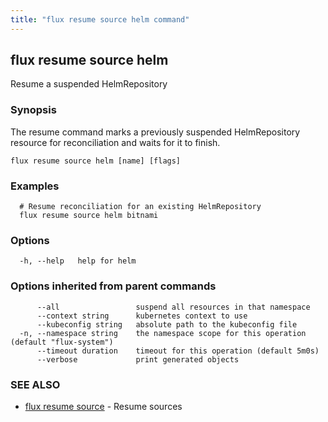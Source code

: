 ```yaml
---
title: "flux resume source helm command"
---
```

## flux resume source helm

Resume a suspended HelmRepository

### Synopsis

The resume command marks a previously suspended HelmRepository resource for reconciliation and waits for it to finish.

```
flux resume source helm [name] [flags]
```

### Examples

```
  # Resume reconciliation for an existing HelmRepository
  flux resume source helm bitnami
```

### Options

```
  -h, --help   help for helm
```

### Options inherited from parent commands

```
      --all                 suspend all resources in that namespace
      --context string      kubernetes context to use
      --kubeconfig string   absolute path to the kubeconfig file
  -n, --namespace string    the namespace scope for this operation (default "flux-system")
      --timeout duration    timeout for this operation (default 5m0s)
      --verbose             print generated objects
```

### SEE ALSO

* [flux resume source](../flux_resume_source/)	 - Resume sources


